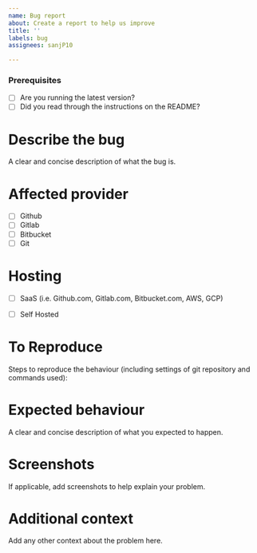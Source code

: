 ```yaml
---
name: Bug report
about: Create a report to help us improve
title: ''
labels: bug
assignees: sanjP10

---
```

### Prerequisites

* [ ] Are you running the latest version?
* [ ] Did you read through the instructions on the README?

# Describe the bug
A clear and concise description of what the bug is.

# Affected provider
* [ ] Github
* [ ] Gitlab
* [ ] Bitbucket
* [ ] Git

# Hosting
* [ ] SaaS (i.e. Github.com, Gitlab.com, Bitbucket.com, AWS, GCP)
* [ ] Self Hosted


# To Reproduce
Steps to reproduce the behaviour (including settings of git repository and commands used):


# Expected behaviour
A clear and concise description of what you expected to happen.

# Screenshots
If applicable, add screenshots to help explain your problem.

# Additional context
Add any other context about the problem here.
